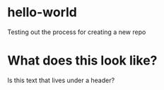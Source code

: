 # hello-world
Testing out the process for creating a new repo
# What does this look like?
Is this text that lives under a header?
